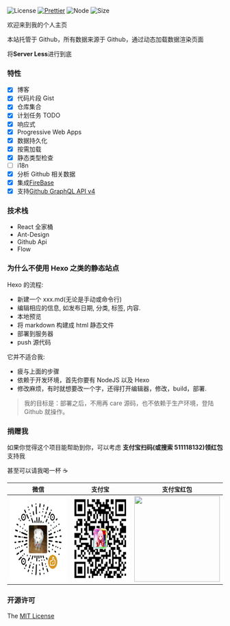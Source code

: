 ![License](https://img.shields.io/badge/license-MIT-green.svg)
[![Prettier](https://img.shields.io/badge/Code%20Style-Prettier-green.svg)](https://github.com/prettier/prettier)
![Node](https://img.shields.io/badge/node-%3E=6.0-blue.svg?style=flat-square)
![Size](https://github-size-badge.herokuapp.com/axetroy/blog.svg)

欢迎来到我的个人主页

本站托管于 Github，所有数据来源于 Github，通过动态加载数据渲染页面

将**Server Less**进行到底

### 特性

* [x] 博客
* [x] 代码片段 Gist
* [x] 仓库集合
* [x] 计划任务 TODO
* [x] 响应式
* [x] Progressive Web Apps
* [x] 数据持久化
* [x] 按需加载
* [x] 静态类型检查
* [ ] i18n
* [x] 分析 Github 相关数据
* [x] 集成[FireBase](https://firebase.google.com/)
* [x] 支持[Github GraphQL API v4](https://developer.github.com/v4/)

### 技术栈

* React 全家桶
* Ant-Design
* Github Api
* Flow

### 为什么不使用 Hexo 之类的静态站点

Hexo 的流程:

* 新建一个 xxx.md(无论是手动或命令行)
* 编辑相应的信息, 如发布日期, 分类, 标签, 内容.
* 本地预览
* 将 markdown 构建成 html 静态文件
* 部署到服务器
* push 源代码

它并不适合我:

* 疲与上面的步骤
* 依赖于开发环境，首先你要有 NodeJS 以及 Hexo
* 修改麻烦，有时就想要改一个字，还得打开编辑器，修改，build，部署.

> 我的目标是：部署之后，不用再 care 源码，也不依赖于生产环境，登陆 Github 就操作。

### 捐赠我

如果你觉得这个项目能帮助到你，可以考虑 **支付宝扫码(或搜索 511118132)领红包** 支持我

甚至可以请我喝一杯 ☕️

| 微信                                                                                                     | 支付宝                                                                                                   | 支付宝红包                                                                                                   |
| -------------------------------------------------------------------------------------------------------- | -------------------------------------------------------------------------------------------------------- | ------------------------------------------------------------------------------------------------------------ |
| <img src="https://github.com/axetroy/blog/raw/master/public/donate/wechat.png" width="200" height="200"> | <img src="https://github.com/axetroy/blog/raw/master/public/donate/alipay.png" width="200" height="200"> | <img src="https://github.com/axetroy/blog/raw/master/public/donate/alipay-red.png" width="200" height="200"> |

### 开源许可

The [MIT License](https://github.com/axetroy/blog/blob/master/LICENSE)
